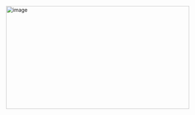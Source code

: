 <img width="500" height="282" alt="image" src="https://github.com/user-attachments/assets/b0d5186e-76a2-48df-a8d4-0fc725273159" />
